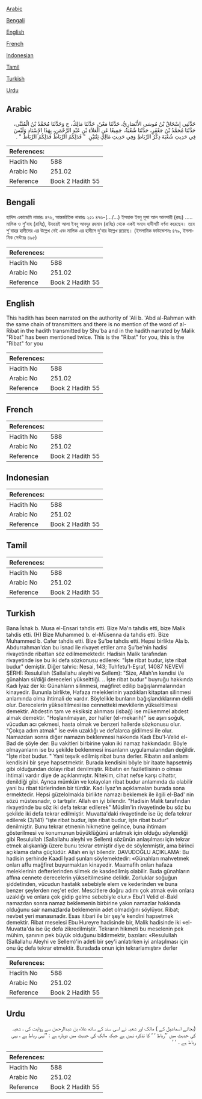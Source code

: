 [Arabic](#arabic)

[Bengali](#bengali)

[English](#english)

[French](#french)

[Indonesian](#indonesian)

[Tamil](#tamil)

[Turkish](#turkish)

[Urdu](#urdu)

## Arabic


<div dir="rtl" lang="ar" style={{fontSize:'larger',backgroundColor:'#f8f9fa',padding:20}}>
حَدَّثَنِي إِسْحَاقُ بْنُ مُوسَى الأَنْصَارِيُّ، حَدَّثَنَا مَعْنٌ، حَدَّثَنَا مَالِكٌ، ح وَحَدَّثَنَا مُحَمَّدُ بْنُ الْمُثَنَّى، حَدَّثَنَا مُحَمَّدُ بْنُ جَعْفَرٍ، حَدَّثَنَا شُعْبَةُ، جَمِيعًا عَنِ الْعَلاَءِ بْنِ عَبْدِ الرَّحْمَنِ، بِهَذَا الإِسْنَادِ وَلَيْسَ فِي حَدِيثِ شُعْبَةَ ذِكْرُ الرِّبَاطِ وَفِي حَدِيثِ مَالِكٍ ثِنْتَيْنِ ‏ "‏ فَذَلِكُمُ الرِّبَاطُ فَذَلِكُمُ الرِّبَاطُ ‏"‏ ‏.‏
</div>
<div style={{backgroundColor:'#f8f9fa',padding:20, marginBottom: 10}}><table> <thead> <tr> <th>References:</th> <th></th> </tr> </thead> <tbody><tr><td>Hadith No</td><td>588</td></tr><tr><td>Arabic No</td><td>251.02</td></tr><tr><td>Reference</td><td>Book 2 Hadith 55</td></tr></tbody></table></div>

## Bengali


<div dir="ltr" lang="bn" style={{fontSize:'larger',backgroundColor:'#f8f9fa',padding:20}}>
হাদিস একাডেমি নাম্বারঃ ৪৭৬, আন্তর্জাতিক নাম্বারঃ ২৫১ ৪৭৬-(.../...) ইসহাক ইবনু মূসা আল আনসারী (রহঃ) ..... মালিক ও শু'বাহ (রাযিঃ), উভয়েই আলা ইবনু আবদুর রহমান (রাযিঃ) থেকে একই সনদে হাদীসটি বর্ণনা করেছেন। তবে শু'বাহর হাদীসের এর উল্লেখ নেই এবং মালিক এর হাদীসে দু'বার উল্লেখ রয়েছে। (ইসলামিক ফাউন্ডেশনঃ ৪৭৯, ইসলামিক সেন্টারঃ ৪৯৫)
</div>
<div style={{backgroundColor:'#f8f9fa',padding:20, marginBottom: 10}}><table> <thead> <tr> <th>References:</th> <th></th> </tr> </thead> <tbody><tr><td>Hadith No</td><td>588</td></tr><tr><td>Arabic No</td><td>251.02</td></tr><tr><td>Reference</td><td>Book 2 Hadith 55</td></tr></tbody></table></div>

## English


<div dir="ltr" lang="en" style={{fontSize:'larger',backgroundColor:'#f8f9fa',padding:20}}>
This hadith has been narrated on the authority of 'Ali b. 'Abd al-Rahman with the same chain of transmitters and there is no mention of the word of al-Ribat in the hadith transmitted by Shu'ba and in the hadith narrated by Malik "Ribat" has been mentioned twice. This is the "Ribat" for you, this is the "Ribat" for you
</div>
<div style={{backgroundColor:'#f8f9fa',padding:20, marginBottom: 10}}><table> <thead> <tr> <th>References:</th> <th></th> </tr> </thead> <tbody><tr><td>Hadith No</td><td>588</td></tr><tr><td>Arabic No</td><td>251.02</td></tr><tr><td>Reference</td><td>Book 2 Hadith 55</td></tr></tbody></table></div>

## French


<div dir="ltr" lang="fr" style={{fontSize:'larger',backgroundColor:'#f8f9fa',padding:20}}>

</div>
<div style={{backgroundColor:'#f8f9fa',padding:20, marginBottom: 10}}><table> <thead> <tr> <th>References:</th> <th></th> </tr> </thead> <tbody><tr><td>Hadith No</td><td>588</td></tr><tr><td>Arabic No</td><td>251.02</td></tr><tr><td>Reference</td><td>Book 2 Hadith 55</td></tr></tbody></table></div>

## Indonesian


<div dir="ltr" lang="id" style={{fontSize:'larger',backgroundColor:'#f8f9fa',padding:20}}>

</div>
<div style={{backgroundColor:'#f8f9fa',padding:20, marginBottom: 10}}><table> <thead> <tr> <th>References:</th> <th></th> </tr> </thead> <tbody><tr><td>Hadith No</td><td>588</td></tr><tr><td>Arabic No</td><td>251.02</td></tr><tr><td>Reference</td><td>Book 2 Hadith 55</td></tr></tbody></table></div>

## Tamil


<div dir="ltr" lang="ta" style={{fontSize:'larger',backgroundColor:'#f8f9fa',padding:20}}>

</div>
<div style={{backgroundColor:'#f8f9fa',padding:20, marginBottom: 10}}><table> <thead> <tr> <th>References:</th> <th></th> </tr> </thead> <tbody><tr><td>Hadith No</td><td>588</td></tr><tr><td>Arabic No</td><td>251.02</td></tr><tr><td>Reference</td><td>Book 2 Hadith 55</td></tr></tbody></table></div>

## Turkish


<div dir="ltr" lang="tr" style={{fontSize:'larger',backgroundColor:'#f8f9fa',padding:20}}>
Bana İshak b. Musa el-Ensari tahdis etti. Bize Ma'n tahdis etti, bize Malik tahdis etti. (H) Bize Muhammed b. el-Müsenna da tahdis etti. Bize Muhammed b. Cafer tahdis etti. Bize Şu'be tahdis etti. Hepsi birlikte Ala b. Abdurrahman'dan bu isnad ile rivayet ettiler ama Şu'be'nin hadisi rivayetinde ribattan söz edilmemektedir. Hadisin Malik tarafından rivayetinde ise bu iki defa sözkonusu edilerek: "İşte ribat budur, işte ribat budur" demiştir. Diğer tahric: Nesai, 143; Tuhfetu'l-Eşraf, 14087 NEVEVİ ŞERHİ: Resulullah (Sallallahu aleyhi ve Sellem): "Size, Allah'ın kendisi i/e günahları si/diği dereceleri yükselttiği. .. İşte ribat budur" buyruğu hakkında Kadı İyaz der ki: Günahların silinmesi, mağfiret edilip bağışlanmalarından kinayedir. Bununla birlikte, Hafaza meleklerinin yazdıkları kitaptan silinmesi anlamında olma ihtimali de vardır. Böylelikle bunların bağışlandıklarının delili olur. Derecelerin yükseltilmesi ise cennetteki mevkilerin yükseltilmesi demektir. Abdestin tam ve eksiksiz alınması (isbağ) ise mükemmel abdest almak demektir. "Hoşlanılmayan, zor haller (el-mekarih)" ise aşırı soğuk, vücudun acı çekmesi, hasta olmak ve benzeri hallerde sözkonusu olur. "Çokça adım atmak" ise evin uzaklığı ve defalarca gidilmesi ile olur. Namazdan sonra diğer namazın beklenmesi hakkında Kadı Ebu'l-Velid el-Bad de şöyle der: Bu vakitleri birbirine yakın iki namaz hakkındadır. Böyle olmayanların ise bu şekilde beklenmesi insanların uygulamalarından değildir. "İşte ribat budur. " Yani teşvik edilmiş ribat buna derler. Ribatın asıl anlamı kendisini bir şeye hapsetmektir. Burada kendisini böyle bir itaate hapsetmiş gibi olduğundan dolayı ribat denilmiştir. Ribatın en faziletlisinin o olması ihtimali vardır diye de açıklanmıştır. Nitekim, cihat nefse karşı cihattır, denildiği gibi. Ayrıca mümkün ve kolayolan ribat budur anlamında da olabilir yani bu ribat türlerinden bir türdür. Kadı İyaz'ın açıklamaları burada sona ermektedir. Hepsi güzelolmakla birlikte namazı beklemek ile ilgili el-Bad' nin sözü müstesnadır, o tartışılır. Allah en iyi bilendir. "Hadisin Malik tarafından rivayetinde bu söz iki defa tekrar edilerek" Müslim'in rivayetinde bu söz bu şekilde iki defa tekrar edilmiştir. Muvatta'daki rivayetinde ise üç defa tekrar edilerek (3/141) "işte ribat budur, işte ribat budur, işte ribat budur" denilmiştir. Bunu tekrar etmenin hikmetine gelince, buna ihtimam gösterilmesi ve konumunun büyüklüğünü anlatmak için olduğu söylendiği gibi Resulullah (Sallallahu aleyhi ve Sellem) sözünün anlaşılması için tekrar etmek alışkanlığı üzere bunu tekrar etmiştir diye de söylenmiştir, ama birinci açıklama daha güçlüdür. Allah en iyi bilendir. DAVUDOĞLU AÇIKLAMA: Bu hadisin şerhinde Kaadî Iyad şunları söylemektedir: «Günahları mahvetmek onları affu mağfiret buyurmaktan kinayedir. Maamafih onları hafaza meleklerinin defterlerinden silmek de kasdedilmiş olabilir. Buda günahların affına cennete derecelerin yükseltilmesine delildir. Zorluklar soğuğun şiddetinden, vücudun hastalık sebebiyle elem ve kederinden ve buna benzer şeylerden neş'et eder. Mescitlere doğru adımı çok atmak evin onlara uzaklığı ve onlara çok gidip gelme sebebiyle olur.» Ebu'l Velid el-Bakî namazdan sonra namaz beklemenin birbirine yakın namazlar hakkında olduğunu sair namazlarda beklemenin adet olmadığını söylüyor. Ribat; nevbet yeri manasınadır. Esas itibari ile bir şey'e kendini hapsetmek demektir. Ribat meselesi Ebu Hureyre hadisinde bir, Malik hadisinde iki «el-Muvatta'da ise üç defa zikredilmiştir. Tekrarın hikmeti bu meselenin pek mühim, şanının pek büyük olduğunu bildirmektir, bazıları: «Resulullah (Sallallahu Aleyhi ve Sellem)'in adeti bir şey'i anlatırken iyi anlaşılması için onu üç defa tekrar etmektir. Buradada onun için tekrarlamıştır» derler
</div>
<div style={{backgroundColor:'#f8f9fa',padding:20, marginBottom: 10}}><table> <thead> <tr> <th>References:</th> <th></th> </tr> </thead> <tbody><tr><td>Hadith No</td><td>588</td></tr><tr><td>Arabic No</td><td>251.02</td></tr><tr><td>Reference</td><td>Book 2 Hadith 55</td></tr></tbody></table></div>

## Urdu


<div dir="rtl" lang="ur" style={{fontSize:'larger',backgroundColor:'#f8f9fa',padding:20}}>
(بجائے اسماعیل کے ) مالک اور شعبہ نے اسی سند کے ساتھ علاء بن عبدالرحمن سے روایت کی ، شعبہ کی حدیث میں ’’رباط ‘ ‘ کا تذکرہ نہیں ہے جبکہ مالک کی حدیث میں دوبارہ ہے : ’’یہی رباط ہے ، یہی رباط ہے ۔ ‘ ‘
</div>
<div style={{backgroundColor:'#f8f9fa',padding:20, marginBottom: 10}}><table> <thead> <tr> <th>References:</th> <th></th> </tr> </thead> <tbody><tr><td>Hadith No</td><td>588</td></tr><tr><td>Arabic No</td><td>251.02</td></tr><tr><td>Reference</td><td>Book 2 Hadith 55</td></tr></tbody></table></div>